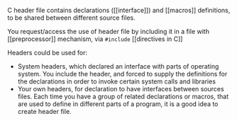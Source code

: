 C header file contains declarations ([[interface]]) and [[macros]] definitions, to be shared between different source files.

You request/access the use of header file by including it in a file with [[preprocessor]] mechanism, via `#include` [[directives in C]]

Headers could be used for:
- System headers, which declared an interface with parts of operating system. You include the header, and forced to supply the definitions for the declarations in order to invoke certain system calls and libraries
- Your own headers, for declaration to have interfaces between sources files. Each time you have a group of related declarations or macros, that are used to define in different parts of a program, it is a good idea to create header file.